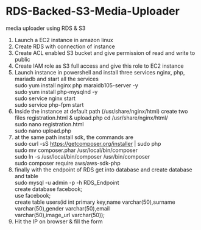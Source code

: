 # RDS-Backed-S3-Media-Uploader
media uploader using RDS &amp; S3

1.	Launch a EC2 instance in amazon linux <br> 
2.	Create RDS with connection of instance 
3.	Create ACL enabled S3 bucket and give permission of read and write to public 
4.	Create IAM role as S3 full access and give this role to EC2 instance 
5.	Launch instance in powershell and install three services nginx, php, mariadb and start all the services <br>
   sudo yum install nginx php maraidb105-server -y <br>
   sudo yum install php-mysqlnd -y <br>
   sudo service nginx start <br>
	 sudo service php-fpm start <br>
6.	Inside the instance at default path (/usr/share/nginx/html) create two files registration.html & upload.php
   cd /usr/share/nginx/html/ <br>
   sudo nano registration.html <br>
   sudo nano upload.php <br>
7.	at the same path install sdk, the commands are <br>
sudo curl -sS https://getcomposer.org/installer | sudo php <br>
sudo mv composer.phar /usr/local/bin/composer <br>
sudo ln -s /usr/local/bin/composer /usr/bin/composer <br>
sudo composer require aws/aws-sdk-php <br>
8. finally with the endpoint of RDS get into database and create database and table <br>
   sudo mysql -u admin -p -h RDS_Endpoint <br>
   create database facebook; <br>
   use facebook; <br>
   create table users(id int primary key,name varchar(50),surname varchar(50),gender varchar(50),email varchar(50),image_url varchar(50)); <br>
13.	Hit the IP on browser & fill the form

